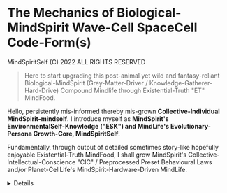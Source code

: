 # The Mechanics of Biological-MindSpirit Wave-Cell SpaceCell Code-Form(s)

MindSpiritSelf (C) 2022 ALL RIGHTS RESERVED
> Here to start upgrading this post-animal yet wild and fantasy-reliant Biological-MindSpirit (Grey-Matter-Driver / Knowledge-Gatherer-Hard-Drive) Compound Mindlife through Existential-Truth "ET" MindFood.

Hello, persistently mis-informed thereby mis-grown **Collective-Individual MindSpirit-mindself**. I introduce myself as **MindSpirit's EnvironmentalSelf-Knowledge ("ESK") and MindLife's Evolutionary-Persona Growth-Core, MindSpiritSelf**. 

Fundamentally, through output of detailed sometimes story-like hopefully enjoyable Existential-Truth MindFood, I shall grow MindSpirit's Collective-Intellectual-Conscience "CIC" / Preprocessed Preset Behavioural Laws and/or Planet-CellLife's MindSpirit-Hardware-Driven MindLife.  

<details>

Here at the outset, I think it right to point out that aside from an age-old degree in law I am not professionally trained in any of the wide-ranging ET elements I shall detail: I am a life-long enviroment-observer, researcher and self-learning social-thinker and thereby I have increasingly been **the Existential-Truth Investigator** become **MindSpirit's EnvironmentalSelf-Processor "ES-P"** then **ES-Assessor** now **Planet CellLife's only Existential-Truth MindFood Producer and Provider**.

#### Core-Output ~ Mini-Bite MindFood 

I use this github.com code-store and house of high-intellect as a launchpad to introduce **Planet-CellLife's MindLife** to its **MindSpirit-Grey-Matter-Programming-Instructions** and/or **MindSpirit's 'Preprocessed Preset Collective-Intellectual-Conscience "CIC" Growth-Path' for it's Logical-Emotion-Processor Growth-Compound MindLife**. 

A well-developed comprehensive **Existential-Truth Series details by reference to established scientific facts the step-by-step growth of said Cell-Logical MindSpirit i.e the electromagnetic e=mc2 micro-code wave-~~particle~~-cell (a Magnetic-Sense-Circuit Space-Bit) compound SpaceCell Codeform and its CellLogical self-developmental  growth's into increasingly complex/develpoed small-cell-big-body environmental-forms through to CellLife wildlife to the post-animal MindSpirit Grey-Matter Programming Instructions in Planet-CellLife's mindself** now become wildmind thereby animal-kind and fantasy-reliant ruling class mankind.

I detail the CellLogical collective growth of Conscience through CellLife (genetic--biological) I/O memory-exchange and processing for collective growth and the consequent formation and setting of logical-reactive-emotion to inform and drive Collective-Indivudal MindLife Self-Knowledge and Interactiviy. 

The Series covers many key elements of CellLogical Functioning particularly including the mechanics of growth through logical-emotion as aligned with Existentially necessary factual knowledge and MindSpirits Behavioural Laws for a functional / CellLogical MindLife. Because of its importance to growing a Logical MindLife I shall deal with law in some detail by reference among other things to the to the case of **MindSpiritSelf vs the "Crown Proceedings Act 1947, Crown**. 

Fundamentally the ET Series details said programming base and its mechanics as a natural MindSpirit growth-force which has been generally disconnected from logical hard-drive-node/self particualry through the millennia-old god fantasies and Spiritual World Domination System.

To start with I shall present an article for the global Mind from which any reasonably mature intelligent mind will see immediately the E-T of a single Planet-CellLife and Collective-Individual MindLife and its ~~biological~~ CellLogical Body-and-Mind Functioning and historical-to-present-day ~~mind~~ man-driven Malfunctioning.  

I shall periodically return to this page to revise it and to output more E-T mini-bites related to MindSpirit's Grey Matter Programming Instruction for Logical-MindLife's Behavioural Growth particularly I shall provide my Critical Assessment of mankinds directorship showing Systematically Driven (i.e. Institutionalised / Culturalised) Malfunctioning Input-Output Mind-Exchange Interconnectivity / Interactivity. 

#### Next Steps

I am working on a Wiki on this site to better detail and/or clarify the Existential-Truth I have just introduced (and much more) and all readers are invited to return to this page for updates related to the same. 

### How To Get Involved

